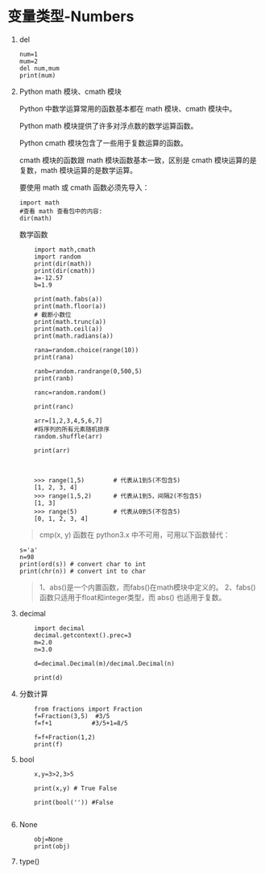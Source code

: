# 变量类型-Numbers
1. del

    ```
    num=1      
    mum=2      
    del num,mum    
    print(mum) 
    ```
2. Python math 模块、cmath 模块


    Python 中数学运算常用的函数基本都在 math 模块、cmath 模块中。
    
    Python math 模块提供了许多对浮点数的数学运算函数。
    
    Python cmath 模块包含了一些用于复数运算的函数。
    
    cmath 模块的函数跟 math 模块函数基本一致，区别是 cmath 模块运算的是复数，math 模块运算的是数学运算。
    
    要使用 math 或 cmath 函数必须先导入：
    
    ```
    import math
    #查看 math 查看包中的内容:
    dir(math)
    ```
    数学函数
    
    ```
        import math,cmath                    
        import random                        
        print(dir(math))                     
        print(dir(cmath))                    
        a=-12.57                             
        b=1.9                                
                                             
        print(math.fabs(a))                  
        print(math.floor(a))
        # 截断小数位
        print(math.trunc(a))               
        print(math.ceil(a))                  
        print(math.radians(a))               
                                             
        rana=random.choice(range(10))        
        print(rana)                          
                                             
        ranb=random.randrange(0,500,5)       
        print(ranb)                          
                                             
        ranc=random.random()                 
                                             
        print(ranc)                          
                                             
        arr=[1,2,3,4,5,6,7]                  
        #将序列的所有元素随机排序                        
        random.shuffle(arr)                  
                                             
        print(arr)                           
                                     
                                     
    ```
    ```
        >>> range(1,5)        # 代表从1到5(不包含5)
        [1, 2, 3, 4]
        >>> range(1,5,2)      # 代表从1到5，间隔2(不包含5)
        [1, 3]
        >>> range(5)          # 代表从0到5(不包含5)
        [0, 1, 2, 3, 4]
    ```
    >cmp(x, y) 函数在 python3.x 中不可用，可用以下函数替代：

    ```
    s='a'
    n=98
    print(ord(s)) # convert char to int 
    print(chr(n)) # convert int to char 
    ```

    >1、abs()是一个内置函数，而fabs()在math模块中定义的。
    >2、fabs()函数只适用于float和integer类型，而 abs() 也适用于复数。


3. decimal

    ```
        import decimal
        decimal.getcontext().prec=3
        m=2.0
        n=3.0

        d=decimal.Decimal(m)/decimal.Decimal(n)
        
        print(d)
    ```
4. 分数计算

    ```
        from fractions import Fraction
        f=Fraction(3,5)  #3/5
        f=f+1           #3/5+1=8/5

        f=f+Fraction(1,2)
        print(f)
    ```

5. bool

    ```
        x,y=3>2,3>5

        print(x,y) # True False
        
        print(bool('')) #False
        
    ```
6. None

    ```
        obj=None
        print(obj)
    ```

7. type()

    

